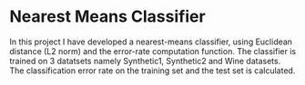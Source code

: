 # Nearest Means Classifier
In this project I have developed a nearest-means classifier, using Euclidean distance (L2 norm) and the error-rate computation function.
The classifier is trained on 3 datatsets namely Synthetic1, Synthetic2 and Wine datasets. The classification error rate on the training set and the test set is calculated.
